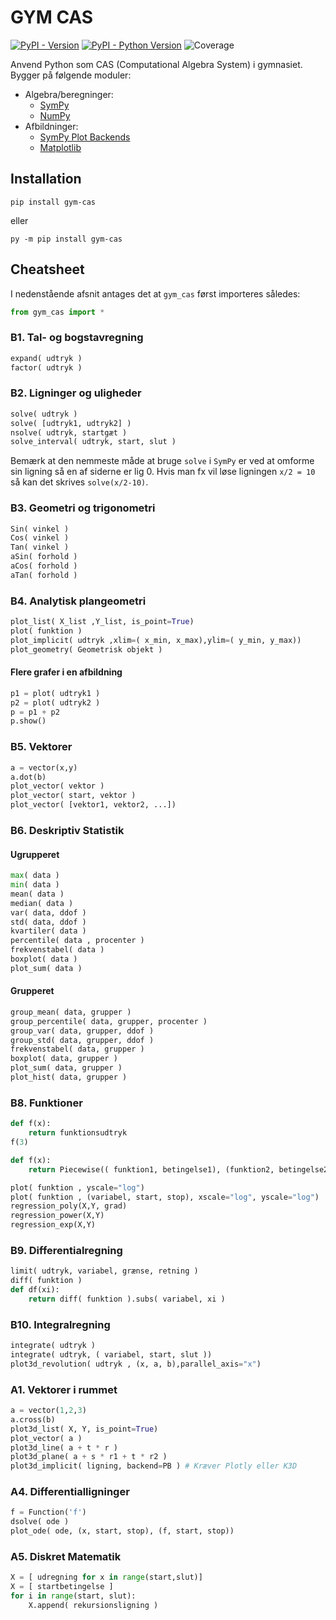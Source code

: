 # GYM CAS

[![PyPI - Version](https://img.shields.io/pypi/v/gym-cas.svg)](https://pypi.org/project/gym-cas)
[![PyPI - Python Version](https://img.shields.io/pypi/pyversions/gym-cas.svg)](https://pypi.org/project/gym-cas)
![Coverage](../../downloads/coverage.svg)

Anvend Python som CAS (Computational Algebra System) i gymnasiet.
Bygger på følgende moduler:

- Algebra/beregninger:
    - [SymPy](https://docs.sympy.org/latest/index.html)
    - [NumPy](https://numpy.org/)
- Afbildninger:
    - [SymPy Plot Backends](https://sympy-plot-backends.readthedocs.io/en/latest/modules/index.html)
    - [Matplotlib](https://matplotlib.org/)

## Installation

```console
pip install gym-cas
```

eller

```console
py -m pip install gym-cas
```

## Cheatsheet

I nedenstående afsnit antages det at `gym_cas` først importeres således:

```py
from gym_cas import *
```

### B1. Tal- og bogstavregning

```py
expand( udtryk )
factor( udtryk )
```

### B2. Ligninger og uligheder

```py
solve( udtryk )
solve( [udtryk1, udtryk2] )
nsolve( udtryk, startgæt )
solve_interval( udtryk, start, slut )
```

Bemærk at den nemmeste måde at bruge `solve` i `SymPy` er ved at omforme sin ligning så en af siderne er lig 0. Hvis man fx vil løse ligningen `x/2 = 10` så kan det skrives `solve(x/2-10)`.

### B3. Geometri og trigonometri

```py
Sin( vinkel )
Cos( vinkel )
Tan( vinkel )
aSin( forhold )
aCos( forhold )
aTan( forhold )
```

### B4. Analytisk plangeometri

```py
plot_list( X_list ,Y_list, is_point=True)
plot( funktion )
plot_implicit( udtryk ,xlim=( x_min, x_max),ylim=( y_min, y_max))
plot_geometry( Geometrisk objekt )
```

#### Flere grafer i en afbildning

```py
p1 = plot( udtryk1 )
p2 = plot( udtryk2 )
p = p1 + p2
p.show()
```

### B5. Vektorer

```py
a = vector(x,y)
a.dot(b)
plot_vector( vektor )
plot_vector( start, vektor )
plot_vector( [vektor1, vektor2, ...])
```

### B6. Deskriptiv Statistik

#### Ugrupperet

```py
max( data )
min( data )
mean( data )
median( data )
var( data, ddof )
std( data, ddof ) 
kvartiler( data )
percentile( data , procenter )
frekvenstabel( data )
boxplot( data ) 
plot_sum( data )
```

#### Grupperet

```py
group_mean( data, grupper )
group_percentile( data, grupper, procenter )
group_var( data, grupper, ddof )
group_std( data, grupper, ddof ) 
frekvenstabel( data, grupper )
boxplot( data, grupper ) 
plot_sum( data, grupper )
plot_hist( data, grupper )
```

### B8. Funktioner

```py
def f(x):
    return funktionsudtryk
f(3)

def f(x):
    return Piecewise(( funktion1, betingelse1), (funktion2, betingelse2))

plot( funktion , yscale="log")
plot( funktion , (variabel, start, stop), xscale="log", yscale="log")
regression_poly(X,Y, grad)
regression_power(X,Y)
regression_exp(X,Y)
```

### B9. Differentialregning

```py
limit( udtryk, variabel, grænse, retning )
diff( funktion )
def df(xi):
    return diff( funktion ).subs( variabel, xi )
```

### B10. Integralregning

```py
integrate( udtryk )
integrate( udtryk, ( variabel, start, slut ))
plot3d_revolution( udtryk , (x, a, b),parallel_axis="x")
```

### A1. Vektorer i rummet

```py
a = vector(1,2,3)
a.cross(b)
plot3d_list( X, Y, is_point=True)
plot_vector( a )
plot3d_line( a + t * r )
plot3d_plane( a + s * r1 + t * r2 )
plot3d_implicit( ligning, backend=PB ) # Kræver Plotly eller K3D
```

### A4. Differentialligninger

```py
f = Function('f')
dsolve( ode )
plot_ode( ode, (x, start, stop), (f, start, stop))
```

### A5. Diskret Matematik

```py
X = [ udregning for x in range(start,slut)]
X = [ startbetingelse ]
for i in range(start, slut):
    X.append( rekursionsligning )
```
